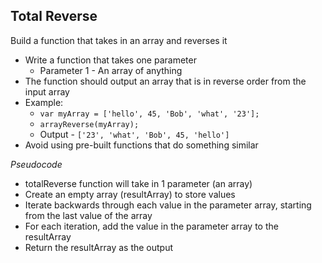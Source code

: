 ## Total Reverse 

Build a function that takes in an array and reverses it

- Write a function that takes one parameter
	- Parameter 1 - An array of anything
- The function should output an array that is in reverse order from the input array
- Example: 
	- `var myArray = ['hello', 45, 'Bob', 'what', '23'];`
	- `arrayReverse(myArray);`
	- Output - `['23', 'what', 'Bob', 45, 'hello']`
- Avoid using pre-built functions that do something similar

*Pseudocode*
- totalReverse function will take in 1 parameter (an array)
- Create an empty array (resultArray) to store values
- Iterate backwards through each value in the parameter array, starting from the last value of the array
- For each iteration, add the value in the parameter array to the resultArray
- Return the resultArray as the output